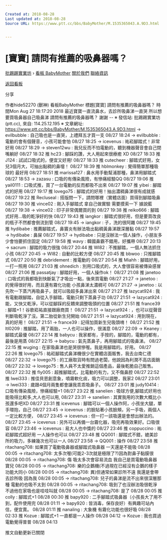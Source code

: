 ```yaml
---

Created at: 2018-08-28
Last updated at: 2018-08-28
Source URL: https://www.ptt.cc/bbs/BabyMother/M.1535365043.A.9D3.html


---
```


# [寶寶] 請問有推薦的吸鼻器嗎？


[批踢踢實業坊](https://www.ptt.cc/bbs/) › [看板 BabyMother](https://www.ptt.cc/bbs/BabyMother/index.html) [關於我們](https://www.ptt.cc/about.html) [聯絡資訊](https://www.ptt.cc/contact.html)

[返回看板](https://www.ptt.cc/bbs/BabyMother/index.html)

分享

作者hide52270 (獸神)
看板BabyMother
標題\[寶寶\] 請問有推薦的吸鼻器嗎？
時間Mon Aug 27 18:17:20 2018
最近寶寶一直流鼻水，去診所吸鼻涕一直哭 所以想要買吸鼻器自己吸鼻涕 請問有推薦的吸鼻器嗎？ 謝謝 -- ※ 發信站: 批踢踢實業坊(ptt.cc), 來自: 114.25.12.195 ※ 文章網址: <https://www.ptt.cc/bbs/BabyMother/M.1535365043.A.9D3.html>
→ evilbubble : 自己吸也是一直哭，上禮拜五才買一支 08/27 18:24
→ evilbubble : 電動的會有個聲音，小孩可能會怕 08/27 18:25
→ icevenus : 祐崧腳踏式！非常好用 08/27 18:29
→ steven12wu : 我兒反而不怕電動的，聽到機器聲音會自己閉嘴躺好 08/27 18:32
推 hc23 : 腳踩的讚，大人用起來很療癒 XD 08/27 18:33
推 J124 : 試試口吸式的，便宜又好用! 08/27 18:33
推 cutecheer : 腳踏式好用，女兒3個月大，可抽出黏稠的鼻嚏！ 08/27 18:39
推 hblmonkey : 覺得簡單那種吸球的 最好用 08/27 18:51
推 marissa127 : 鼻水用手動幫浦那種，鼻涕用腳踏式 08/27 18:53
→ zazasu : 口吸的有傳染風險，有慘痛經驗QQ 08/27 19:06
推 yail0111 : 口吸式推，買了一台電動的反而都吸不出來 08/27 19:07
推 yibei : 腳踏式的好用 08/27 19:17
推 lovego75 : 腳踏式的好用！抽出濃稠鼻涕很有成就感 08/27 19:22
推 Recluseal : 搭版問一下，請問哪裡（實體店面）買得到腳踏吸鼻 08/27 19:30
推 vince02 : 剛入手腳踏式 拿自己做實驗 需要摸索一下 據說藍 08/27 19:38
→ vince02 : 印子非常偶爾買的到 08/27 19:38
推 reiko666 : 腳踏式好用...吸的乾淨好的快 08/27 19:43
推 iangkor : 腳踏式很好用，但是要買改良的瓶子不然都會倒流到管 08/27 19:45
→ iangkor : 子，洗的很阿雜 08/27 19:45
推 hydibabe : 推薦腳踏式，鼻竇炎有辦法吸出黏稠黃鼻涕跟深層黏 08/27 19:57
→ hydibabe : 鼻屎 08/27 19:57
→ hydibabe : 只是沒辦法一個人操作，小朋友多少會怕要抓住固定 08/27 19:58
推 wavy : 韓國鼻霸不錯用，好攜帶 08/27 20:13
→ sacrum : 腳踏的吸力很強 08/27 20:44
推 WI82 : 不推腳踏，一個人無法抓住小孩 08/27 20:45
→ WI82 : 自動的比較方便 08/27 20:45
推 bbwoo : 只推腳踏式 08/27 20:50
推 debridement : 推電動的 08/27 20:54
推 Miahh : 腳踏好用，一打一照用 08/27 21:03
推 ohnedich : 別用口吸式的，大人會很容易被傳染感冒 08/27 21:06
推 passatjay : 腳踏好用，一個人操作ok！ 08/27 21:08
推 janetoo : 口吸式的我都吸到快斷氣了才吸出一點，後來買電動 08/27 21:27
→ janetoo : 的覺得很好用，而且還有霧化功能 小孩鼻涕太濃稠可 08/27 21:27
→ janetoo : 以先吹一下蒸汽再吸鼻子，就可以吸超多鼻涕出來 08/27 21:27
推 lazycat924 : 我有電動跟腳踏，自從入手腳踏，電動只剩下蒸鼻子功 08/27 21:51
→ lazycat924 : 能，又快又乾淨，可以從腳踩的反饋來調整吸頭的位置 08/27 21:51
推 france39 : 腳踏+1！谷歌崧祐直接跟廠商買！ 08/27 21:51
→ lazycat924 : ，也可以從聲音判斷吸乾淨了沒。第二胎從新生兒開始 08/27 21:51
→ lazycat924 : 用到現在，真的好用！ 08/27 21:51
→ france39 : 記得加買新生兒吸頭唷！ 08/27 21:52
推 ltl0209 : 推腳踏，用了兩胎，一人也可以操作，很滿意 08/27 22:09
→ Keaney : 腳踏式最優 08/27 22:14
推 babycu : 我家都有，手按的，腳踏的，電動的都有，最後是用蒸 08/27 22:15
→ babycu : 氣先蒸鼻子，再用腳踏式的吸鼻涕。 08/27 22:15
推 wuging : 在家吸鼻涕也是哭很慘喔。我是用腳踏的。好用。 08/27 22:26
推 lovego75 : 祐崧腳踏式鼻涕機很少在實體店面販售，我去台南仁德 08/27 22:32
→ lovego75 : 的工廠取貨時有問過老闆，他說因為利潤不高店面銷 08/27 22:32
→ lovego75 : 售人員不太愛推銷這個產品，最後乾脆自己販售。 08/27 22:32
推 fly005 : 超推腳踏式，比電動的有力，又不傷鼻腔 08/27 22:52
推 lwei333 : 推佳貝恩創意象，噴霧軟化痰，吸力可以調整，我家2 08/27 23:01
→ lwei333 : 歲跟4個月兩隻都會讓我乖乖吸鼻子。 08/27 23:01
推 judy10414 : 口吸有傳染風險，慘痛經驗+1 08/27 23:22
推 sanelien : 吸球方便,腳踏式好用也能吸得比較多,大人也可以用, 08/27 23:31
→ sanelien : 其實我用的次數大概比小孩還多吧XD 08/27 23:31
推 icevenus : 腳踏可以一個人操作阿，小孩坐大腿，單手環抱，自己 08/27 23:45
→ icevenus : 的臉貼著小孩臉頰，另一手吸，兩個人一定比較方便， 08/27 23:45
→ icevenus : 但一打一該吸還是會想出辦法的。 08/27 23:45
→ icevenus : 另外可以再備一台霧化器，吸完再吸效果好。口吸很容 08/27 23:46
→ icevenus : 易大人也中獎的 08/27 23:46
推 coppuccino : 祐崧腳踏式超好用 一人操作也可以 08/27 23:48
推 QQ001 : 腳踏式不錯，媲美診所的吸力，多練幾次也可以一人 08/27 23:58
→ QQ001 : 操作 08/27 23:58
推 ritachang708: 如果買了電動吸鼻器或腳踏式吸鼻器 一天還是不能吸 08/28 00:05
→ ritachang708: 太多次喔(可能2-3次就是極限了?)因為對鼻子黏膜很 08/28 00:05
→ ritachang708: 傷 吸太多次會容易流血 我自己是買電動吸鼻器 寶兒 08/28 00:05
→ ritachang708: 樂的企鵝機(不過現在已經沒有企鵝的樣子 功能大同小 08/28 00:05
→ ritachang708: 異)但通常如果診所不遠 我還是會帶去診所吸 因為我 08/28 00:05
→ ritachang708: 兒子的鼻涕是流不出來很深層那種 電動的也吸不太到 08/28 00:05
→ ritachang708: 吸到了也沒辦法吸很乾淨 不過他在家吸也是哇哇叫就 08/28 00:05
→ ritachang708: 是了 08/28 00:05
推 colly : 腳踏式+1 08/28 00:30
推 bapy920 : 二手腳踏式吸鼻器（小孩長大了用不到，配件使用完 08/28 01:11
→ bapy920 : 皆消毒，保存良好）有興趣可站內信，便宜賣。 08/28 01:11
推 nanaling : 大象機 有霧化功能也很好吸 08/28 02:33
推 Kozue : 腳踏式+1 一直都是一人操作 08/28 04:12
→ Kozue : 我也買過電動覺得普普 08/28 04:13

推文自動更新已關閉

